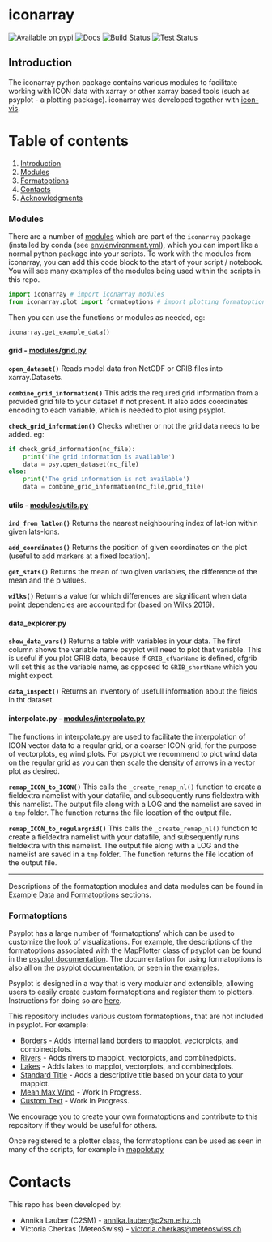 # iconarray

[![Available on pypi](https://badge.fury.io/py/iconarray.svg)](https://pypi.python.org/pypi/iconarray/)
[![Docs](https://github.com/C2SM/iconarray/workflows/docs/badge.svg?branch=main)](https://c2sm.github.io/iconarray/)
[![Build Status](https://jenkins-mch.cscs.ch/job/iconarray_testsuite/badge/icon?config=build)](https://jenkins-mch.cscs.ch/job/iconarray_testsuite/)
[![Test Status](https://jenkins-mch.cscs.ch/job/iconarray_testsuite/badge/icon?config=test)](https://jenkins-mch.cscs.ch/job/iconarray_testsuite/)

## Introduction

The iconarray python package contains various modules to facilitate working with ICON data with xarray or other xarray based tools (such as psyplot - a plotting package). iconarray was developed together with [icon-vis](https://github.com/C2SM/icon-vis).

# Table of contents
1. [Introduction](#introduction)
2. [Modules](#modules)
3. [Formatoptions](#formatoptions)
6. [Contacts](#contacts)
7. [Acknowledgments](#acknowledgments)

### Modules

There are a number of [modules](/iconarray) which are part of the `iconarray` package (installed by conda (see [env/environment.yml](env/environment.yml)), which you can import like a normal python package into your scripts. To work with the modules from iconarray, you can add this code block to the start of your script / notebook. You will see many examples of the modules being used within the scripts in this repo.

```python
import iconarray # import iconarray modules
from iconarray.plot import formatoptions # import plotting formatoptions (for use with psyplot)
```

Then you can use the functions or modules as needed, eg:

```python
iconarray.get_example_data()
```

#### grid - [modules/grid.py](modules/grid.py)

**`open_dataset()`** Reads model data fron NetCDF or GRIB files into xarray.Datasets.

**`combine_grid_information()`** This adds the required grid information from a provided grid file to your dataset if not present. It also adds coordinates encoding to each variable, which is needed to plot using psyplot.

**`check_grid_information()`** Checks whether or not the grid data needs to be added. eg:

```python
if check_grid_information(nc_file):
    print('The grid information is available')
    data = psy.open_dataset(nc_file)
else:
    print('The grid information is not available')
    data = combine_grid_information(nc_file,grid_file)
```

#### utils - [modules/utils.py](modules/utils.py)

**`ind_from_latlon()`** Returns the nearest neighbouring index of lat-lon within given lats-lons.

**`add_coordinates()`** Returns the position of given coordinates on the plot (useful to add markers at a fixed location).

**`get_stats()`** Returns the mean of two given variables, the difference of the mean and the p values.

**`wilks()`** Returns a value for which differences are significant when data point dependencies are accounted for (based on [Wilks 2016](https://journals.ametsoc.org/view/journals/bams/97/12/bams-d-15-00267.1.xml)).

#### data_explorer.py

**`show_data_vars()`** Returns a table with variables in your data. The first column shows the variable name psyplot will need to plot that variable.
This is useful if you plot GRIB data, because if `GRIB_cfVarName` is defined, cfgrib will set this as the variable name, as opposed to `GRIB_shortName` which you might expect.

**`data_inspect()`** Returns an inventory of usefull information about the fields in tht dataset.

#### interpolate.py - [modules/interpolate.py](modules/interpolate.py)

The functions in interpolate.py are used to facilitate the interpolation of ICON vector data to a regular grid, or a coarser ICON grid, for the purpose of vectorplots, eg wind plots. For psyplot we recommend to plot wind data on the regular grid as you can then scale the density of arrows in a vector plot as desired.

**`remap_ICON_to_ICON()`** This calls the `_create_remap_nl()` function to create a fieldextra namelist with your datafile, and subsequently runs fieldextra with this namelist. The output file along with a LOG and the namelist are saved in a `tmp` folder. The function returns the file location of the output file.

**`remap_ICON_to_regulargrid()`** This calls the `_create_remap_nl()` function to create a fieldextra namelist with your datafile, and subsequently runs fieldextra with this namelist. The output file along with a LOG and the namelist are saved in a `tmp` folder. The function returns the file location of the output file.

<hr>

Descriptions of the formatoption modules and data modules can be found in [Example Data](#example-data) and [Formatoptions](#formatoptions) sections.

### Formatoptions

Psyplot has a large number of ‘formatoptions’ which can be used to customize the look of visualizations. For example, the descriptions of the formatoptions associated with the MapPlotter class of psyplot can be found in the [psyplot documentation](https://psyplot.github.io/psy-maps/api/psy_maps.plotters.html#psy_maps.plotters.MapPlotter). The documentation for using formatoptions is also all on the psyplot documentation, or seen in the [examples](https://psyplot.github.io/examples/index.html).

Psyplot is designed in a way that is very modular and extensible, allowing users to easily create custom formatoptions and register them to plotters. Instructions for doing so are [here](https://psyplot.github.io/examples/general/example_extending_psyplot.html#3.-The-formatoption-approach).

This repository includes various custom formatoptions, that are not included in psyplot. For example:

* [Borders](/modules/formatoptions/borders.py) - Adds internal land borders to mapplot, vectorplots, and combinedplots.
* [Rivers](/modules/formatoptions/rivers.py) - Adds rivers to mapplot, vectorplots, and combinedplots.
* [Lakes](/modules/formatoptions/lakes.py) - Adds lakes to mapplot, vectorplots, and combinedplots.
* [Standard Title](/modules/formatoptions/standardtitle.py) - Adds a descriptive title based on your data to your mapplot.
* [Mean Max Wind](/modules/formatoptions/meanmaxwind.py) - Work In Progress.
* [Custom Text](/modules/formatoptions/customtext.py) - Work In Progress.

We encourage you to create your own formatoptions and contribute to this repository if they would be useful for others.

Once registered to a plotter class, the formatoptions can be used as seen in many of the scripts, for example in [mapplot.py](/mapplot/mapplot.py)
# Contacts

This repo has been developed by:
* Annika Lauber (C2SM) - annika.lauber@c2sm.ethz.ch
* Victoria Cherkas (MeteoSwiss) - victoria.cherkas@meteoswiss.ch
